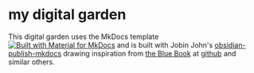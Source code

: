# my digital garden

This digital garden uses the MkDocs template [![Built with Material for MkDocs](https://img.shields.io/badge/Material_for_MkDocs-526CFE?style=for-the-badge&logo=MaterialForMkDocs&logoColor=white)](https://squidfunk.github.io/mkdocs-material/) and is built with Jobin John's [obsidian-publish-mkdocs](https://github.com/jobindjohn/obsidian-publish-mkdocs) drawing inspiration from [the Blue Book](https://lyz-code.github.io/blue-book/) at [github](https://github.com/lyz-code/blue-book/blob/master/mkdocs.yml) and similar others.
